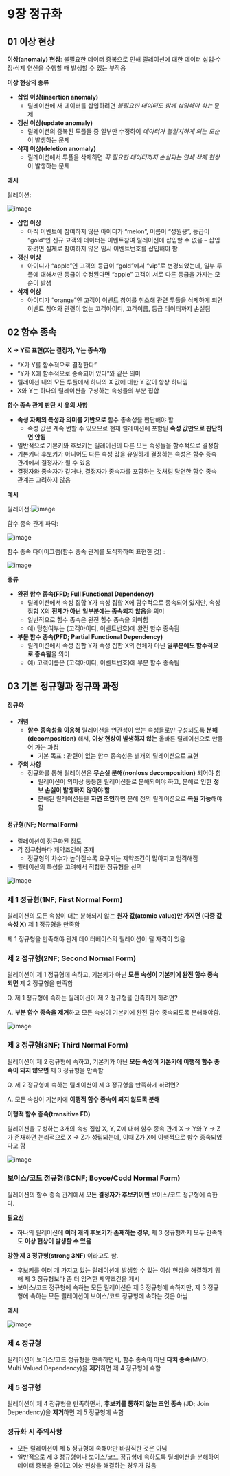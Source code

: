 # 9장 정규화

## 01 이상 현상

**이상(anomaly) 현상**: 불필요한 데이터 중복으로 인해 릴레이션에 대한 데이터 삽입·수정·삭제 연산을 수행할 때 발생할 수 있는 부작용 

**이상 현상의 종류**

- **삽입 이상(insertion anomaly)**
  - 릴레이션에 새 데이터를 삽입하려면 *불필요한 데이터도 함께 삽입해야 하는* 문제
- **갱신 이상(update anomaly)**
  - 릴레이션의 중복된 투플들 중 일부만 수정하여 *데이터가 불일치하게 되는 모순*이 발생하는 문제
- **삭제 이상(deletion anomaly)**
  - 릴레이션에서 투플을 삭제하면 *꼭 필요한 데이터까지 손실되는 연쇄 삭제 현상*이 발생하는 문제

**예시**

릴레이션: 

![image](https://user-images.githubusercontent.com/68107000/122658840-e4e93180-d1ac-11eb-8e2c-6d53497614b4.png)

- **삽입 이상**
  - 아직 이벤트에 참여하지 않은 아이디가 “melon”, 이름이 “성원용”, 등급이 “gold”인 신규 고객의 데이터는 이벤트참여 릴레이션에 삽입할 수 없음 – 삽입하려면 실제로 참여하지 않은 임시 이벤트번호를 삽입해야 함
- **갱신 이상**
  - 아이디가 “apple”인 고객의 등급이 “gold”에서 “vip”로 변경되었는데, 일부 투플에 대해서만 등급이 수정된다면 “apple” 고객이 서로 다른 등급을 가지는 모순이 발생
- **삭제 이상**
  - 아이디가 “orange”인 고객이 이벤트 참여를 취소해 관련 투플을 삭제하게 되면 이벤트 참여와 관련이 없는 고객아이디, 고객이름, 등급 데이터까지 손실됨

## 02 함수 종속

**X → Y로 표현(X는 결정자, Y는 종속자)**

- “X가 Y를 함수적으로 결정한다”
- “Y가 X에 함수적으로 종속되어 있다”와 같은 의미
- 릴레이션 내의 모든 투플에서 하나의 X 값에 대한 Y 값이 항상 하나임
- X와 Y는 하나의 릴레이션을 구성하는 속성들의 부분 집합

**함수 종속 관계 판단 시 유의 사항**

- **속성 자체의 특성과 의미를 기반으로** 함수 종속성을 판단해야 함
  - 속성 값은 계속 변할 수 있으므로 현재 릴레이션에 포함된 **속성 값만으로 판단하면 안됨**
- 일반적으로 기본키와 후보키는 릴레이션의 다른 모든 속성들을 함수적으로 결정함 
- 기본키나 후보키가 아니어도 다른 속성 값을 유일하게 결정하는 속성은 함수 종속 관계에서 결정자가 될 수 있음
- 결정자와 종속자가 같거나, 결정자가 종속자를 포함하는 것처럼 당연한 함수 종속 관계는 고려하지 않음

**예시**

릴레이션:![image](https://user-images.githubusercontent.com/68107000/122658887-35f92580-d1ad-11eb-9420-1c41338d8aac.png)

함수 종속 관계 파악:

![image](https://user-images.githubusercontent.com/68107000/122658882-2aa5fa00-d1ad-11eb-8b3a-1c3abbf847c3.png)

함수 종속 다이어그램(함수 종속 관계를 도식화하여 표현한 것) :

![image](https://user-images.githubusercontent.com/68107000/122658898-43161480-d1ad-11eb-8d0a-a300ac9a2c76.png)

**종류**

- **완전 함수 종속(FFD; Full Functional Dependency)**
  - 릴레이션에서 속성 집합 Y가 속성 집합 X에 함수적으로 종속되어 있지만,  속성 집합 X의 **전체가 아닌** **일부분에는 종속되지 않음**을 의미 
  - 일반적으로 함수 종속은 완전 함수 종속을 의미함 
  - 예) 당첨여부는 {고객아이디, 이벤트번호}에 완전 함수 종속됨
- **부분 함수 종속(PFD; Partial Functional Dependency)**
  - 릴레이션에서 속성 집합 Y가 속성 집합 X의 전체가 아닌 **일부분에도 함수적으로 종속됨**을 의미
  - 예) 고객이름은 {고객아이디, 이벤트번호}에 부분 함수 종속됨

## 03 기본 정규형과 정규화 과정

#### **정규화**

- **개념**
  - **함수 종속성을 이용해** 릴레이션을 연관성이 있는 속성들로만 구성되도록 **분해(decomposition)** 해서, **이상 현상이 발생하지 않는** 올바른 릴레이션으로 만들어 가는 과정
    - 기본 목표 : 관련이 없는 함수 종속성은 별개의 릴레이션으로 표현
- **주의 사항**
  - 정규화를 통해 릴레이션은 **무손실 분해(nonloss decomposition)** 되어야 함
    - 릴레이션이 의미상 동등한 릴레이션들로 분해되어야 하고, 분해로 인한 **정보 손실이 발생하지 않아야 함**
    - 분해된 릴레이션들을 **자연 조인**하면 분해 전의 릴레이션으로 **복원 가능**해야 함

#### **정규형(NF; Normal Form)**

- 릴레이션이 정규화된 정도
- 각 정규형마다 제약조건이 존재
  - 정규형의 차수가 높아질수록 요구되는 제약조건이 많아지고 엄격해짐
- 릴레이션의 특성을 고려해서 적합한 정규형을 선택

![image](https://user-images.githubusercontent.com/68107000/122658916-5d4ff280-d1ad-11eb-8df6-d6c3d21de9d4.png)

### 제 1 정규형(1NF; First Normal Form)

릴레이션의 모든 속성이 더는 분해되지 않는 **원자 값(atomic value)만 가지면 (다중 값 속성 X)** 제 1 정규형을 만족함

제 1 정규형을 만족해야 관계 데이터베이스의 릴레이션이 될 자격이 있음

### 제 2 정규형(2NF; Second Normal Form)

릴레이션이 제 1 정규형에 속하고, 기본키가 아닌 **모든 속성이 기본키에 완전 함수 종속되면** 제 2 정규형을 만족함 

Q. 제 1 정규형에 속하는 릴레이션이 제 2 정규형을 만족하게 하려면? 

A. **부분 함수 종속을 제거**하고 모든 속성이 기본키에 완전 함수 종속되도록 분해해야함.

![image](https://user-images.githubusercontent.com/68107000/122658964-c6376a80-d1ad-11eb-9b73-316437c47fbe.png)

### 제 3 정규형(3NF; Third Normal Form)

릴레이션이 제 2 정규형에 속하고, 기본키가 아닌 **모든 속성이 기본키에 이행적 함수 종속이 되지 않으면** 제 3 정규형을 만족함 

Q. 제 2 정규형에 속하는 릴레이션이 제 3 정규형을 만족하게 하려면? 

A. 모든 속성이 기본키에 **이행적 함수 종속이 되지 않도록 분해**

**이행적 함수 종속(transitive FD)** 

릴레이션을 구성하는 3개의 속성 집합 X, Y, Z에 대해 함수 종속 관계 X → Y와 Y → Z가 존재하면 논리적으로 X → Z가 성립되는데, 이때 Z가 X에 이행적으로 함수 종속되었다고 함

![image](https://user-images.githubusercontent.com/68107000/122658954-b0c24080-d1ad-11eb-9033-b83064351800.png)

### 보이스/코드 정규형(BCNF; Boyce/Codd Normal Form)

릴레이션의 함수 종속 관계에서 **모든 결정자가 후보키이면** 보이스/코드 정규형에 속한다.

**필요성** 

- 하나의 릴레이션에 **여러 개의 후보키가 존재하는 경우**, 제 3 정규형까지 모두 만족해도 **이상 현상이 발생할 수 있음**

**강한 제 3 정규형(strong 3NF)** 이라고도 함.

- 후보키를 여러 개 가지고 있는 릴레이션에 발생할 수 있는 이상 현상을 해결하기 위해 제 3 정규형보다 좀 더 엄격한 제약조건을 제시
- 보이스/코드 정규형에 속하는 모든 릴레이션은 제 3 정규형에 속하지만, 제 3 정규형에 속하는 모든 릴레이션이 보이스/코드 정규형에 속하는 것은 아님

**예시**

![image](https://user-images.githubusercontent.com/68107000/122658923-722c8600-d1ad-11eb-8dfe-4f9bffc99d21.png)

 ### 제 4 정규형

릴레이션이 보이스/코드 정규형을 만족하면서, 함수 종속이 아닌 **다치 종속**(MVD; Multi Valued Dependency)을 **제거**하면 제 4 정규형에 속함

### 제 5 정규형

릴레이션이 제 4 정규형을 만족하면서, **후보키를 통하지 않는 조인 종속** (JD; Join Dependency)을 **제거**하면 제 5 정규형에 속함

 ### 정규화 시 주의사항

- 모든 릴레이션이 제 5 정규형에 속해야만 바람직한 것은 아님
- 일반적으로 제 3 정규형이나 보이스/코드 정규형에 속하도록 릴레이션을 분해하여 데이터 중복을 줄이고 이상 현상을 해결하는 경우가 많음


